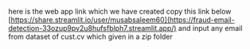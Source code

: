 here is the web app link which we have created
copy this link  below
[https://share.streamlit.io/user/musabsaleem60](https://fraud-email-detection-33ozup9pv2u8hufsfblph7.streamlit.app/)
and input any email from dataset of cust.cv which given in a zip folder
